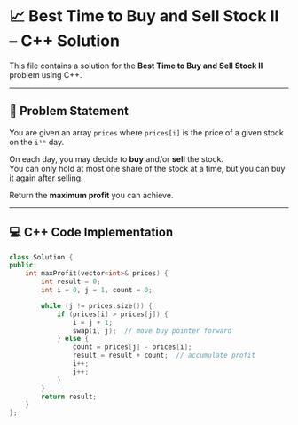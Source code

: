 # 📈 Best Time to Buy and Sell Stock II – C++ Solution

This file contains a solution for the **Best Time to Buy and Sell Stock II** problem using C++.

---

## 📄 Problem Statement

You are given an array `prices` where `prices[i]` is the price of a given stock on the `iᵗʰ` day.  

On each day, you may decide to **buy** and/or **sell** the stock.  
You can only hold at most one share of the stock at a time, but you can buy it again after selling.

Return the **maximum profit** you can achieve.

---

## 💻 C++ Code Implementation

```cpp
class Solution {
public:
    int maxProfit(vector<int>& prices) {
        int result = 0;
        int i = 0, j = 1, count = 0;

        while (j != prices.size()) {
            if (prices[i] > prices[j]) {
                i = j + 1;
                swap(i, j);  // move buy pointer forward
            } else {
                count = prices[j] - prices[i];
                result = result + count;  // accumulate profit
                i++;
                j++;
            }
        }
        return result;
    }
};
